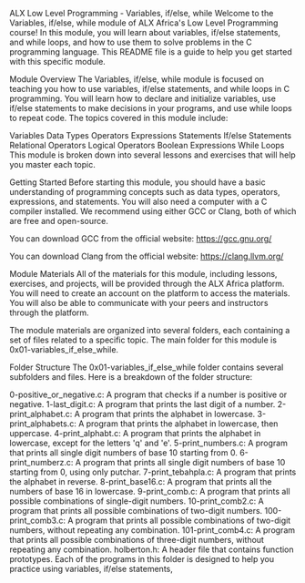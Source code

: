 ALX Low Level Programming - Variables, if/else, while
Welcome to the Variables, if/else, while module of ALX Africa's Low Level Programming course! In this module, you will learn about variables, if/else statements, and while loops, and how to use them to solve problems in the C programming language. This README file is a guide to help you get started with this specific module.

Module Overview
The Variables, if/else, while module is focused on teaching you how to use variables, if/else statements, and while loops in C programming. You will learn how to declare and initialize variables, use if/else statements to make decisions in your programs, and use while loops to repeat code. The topics covered in this module include:

Variables
Data Types
Operators
Expressions
Statements
If/else Statements
Relational Operators
Logical Operators
Boolean Expressions
While Loops
This module is broken down into several lessons and exercises that will help you master each topic.

Getting Started
Before starting this module, you should have a basic understanding of programming concepts such as data types, operators, expressions, and statements. You will also need a computer with a C compiler installed. We recommend using either GCC or Clang, both of which are free and open-source.

You can download GCC from the official website: https://gcc.gnu.org/

You can download Clang from the official website: https://clang.llvm.org/

Module Materials
All of the materials for this module, including lessons, exercises, and projects, will be provided through the ALX Africa platform. You will need to create an account on the platform to access the materials. You will also be able to communicate with your peers and instructors through the platform.

The module materials are organized into several folders, each containing a set of files related to a specific topic. The main folder for this module is 0x01-variables_if_else_while.

Folder Structure
The 0x01-variables_if_else_while folder contains several subfolders and files. Here is a breakdown of the folder structure:

0-positive_or_negative.c: A program that checks if a number is positive or negative.
1-last_digit.c: A program that prints the last digit of a number.
2-print_alphabet.c: A program that prints the alphabet in lowercase.
3-print_alphabets.c: A program that prints the alphabet in lowercase, then uppercase.
4-print_alphabt.c: A program that prints the alphabet in lowercase, except for the letters 'q' and 'e'.
5-print_numbers.c: A program that prints all single digit numbers of base 10 starting from 0.
6-print_numberz.c: A program that prints all single digit numbers of base 10 starting from 0, using only putchar.
7-print_tebahpla.c: A program that prints the alphabet in reverse.
8-print_base16.c: A program that prints all the numbers of base 16 in lowercase.
9-print_comb.c: A program that prints all possible combinations of single-digit numbers.
10-print_comb2.c: A program that prints all possible combinations of two-digit numbers.
100-print_comb3.c: A program that prints all possible combinations of two-digit numbers, without repeating any combination.
101-print_comb4.c: A program that prints all possible combinations of three-digit numbers, without repeating any combination.
holberton.h: A header file that contains function prototypes.
Each of the programs in this folder is designed to help you practice using variables, if/else statements,
